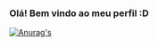 ### Olá! Bem vindo ao meu perfil :D 
[![Anurag's](https://github-readme-stats.vercel.app/api?username=Vinifd1234&hide=stars,commits,contribs&count_private=true&show_icons=true&theme=synthwave&locale=pt-br)](https://github.com/anuraghazra/github-readme-stats)

<!--
**Vinifd1234/Vinifd1234** is a ✨ _special_ ✨ repository because its `README.md` (this file) appears on your GitHub profile.

Here are some ideas to get you started:

- 🔭 I’m currently working on ...
- 🌱 I’m currently learning ...
- 👯 I’m looking to collaborate on ...
- 🤔 I’m looking for help with ...
- 💬 Ask me about ...
- 📫 How to reach me: ...
- 😄 Pronouns: ...
- ⚡ Fun fact: ...
-->
